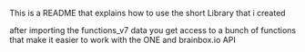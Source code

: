 This is a README that explains how to use the short Library that i created

after importing the functions_v7 data you get access to a bunch of functions that make it easier to work with the ONE and brainbox.io API

